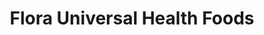 ---
title: "Flora Universal Health Foods"
url: /toronto/flora-universal-health-foods/
shop: supermarket
---